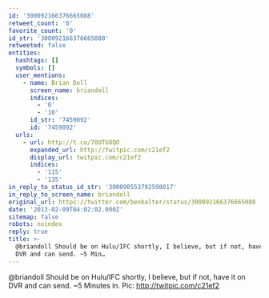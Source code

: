 ```yaml
---
id: '300092166376665088'
retweet_count: '0'
favorite_count: '0'
id_str: '300092166376665088'
retweeted: false
entities:
  hashtags: []
  symbols: []
  user_mentions:
    - name: Brian Doll
      screen_name: briandoll
      indices:
        - '0'
        - '10'
      id_str: '7459092'
      id: '7459092'
  urls:
    - url: http://t.co/78UTU8QO
      expanded_url: http://twitpic.com/c21ef2
      display_url: twitpic.com/c21ef2
      indices:
        - '115'
        - '135'
in_reply_to_status_id_str: '300090553792598017'
in_reply_to_screen_name: briandoll
original_url: https://twitter.com/benbalter/status/300092166376665088
date: '2013-02-09T04:02:02.000Z'
sitemap: false
robots: noindex
reply: true
title: >-
  @briandoll Should be on Hulu/IFC shortly, I believe, but if not, have it on
  DVR and can send. ~5 Min…
---
```


@briandoll Should be on Hulu/IFC shortly, I believe, but if not, have it on DVR and can send. ~5 Minutes in. Pic:  http://twitpic.com/c21ef2